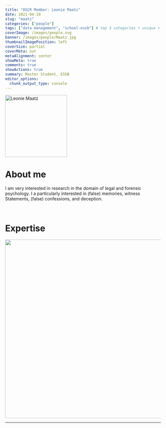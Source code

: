 ```yaml
---
title: "OSCR Member: Leonie Maatz"
date: 2021-04-19
slug: "maatz"
categories: ["people"]
tags: ["data management", "school-essb"] # top 3 categories + unique + school
coverImage: /images/people.svg
banner: /images/people/Maatz.jpg
thumbnailImagePosition: left
coverSize: partial
coverMeta: out
metaAlignment: center
showMeta: true
comments: true
showActions: true
summary: Master Student, ESSB
editor_options: 
  chunk_output_type: console
---
```


<!-- EMAIL -->
<p>
  <a href="mailto:572908lm@student.eur.nl">
  <img border="0" alt="Leonie Maatz" src="/images/people/Maatz.jpg" width="200" height="200" align="center">
  </a>
</p>


<p align="center">
<!--  CV -->  
  <a href="https://docs.google.com/document/d/1XbHMjrjL3WSr5gMWHwCTY4jJFFefJflKr3-3jBid55c/edit?usp=sharing" class="fa-solid fa-file" style="color:#000000;">
  </a> 

<!-- TWITTER   
  <a href="" class="fa-brands fa-x-twitter" style="color:#000000;">
  </a>   -->


<!-- GOOGLE SCHOLAR
  <a href="" class="fa-brands fa-google-scholar" style="color:#000000;">
  </a>
  -->
  
<!-- RESEARCHGATE 
  <a href="" class="fa-brands fa-researchgate" style="color:#000000;">
  </a>
   --> 
  
<!-- LINKEDIN -->  
  <a href="https://www.linkedin.com/in/leonie-maatz-000" class="fa-brands fa-linkedin" style="color:#000000;">
  </a> 
  
  <!-- ORCID   
  <a href="" class="fa-brands fa-orcid" style="color:#000000;">
  </a>  -->

<!-- PERSONAL WEBSITE 
  <a href="" class="fa-solid fa-link" style="color:#000000;">
  </a> -->

<!-- GITHUB 
  <a href="" class="fa-brands fa-github" style="color:#000000;"> 
  </a> -->
</p>






# About me

I am very interested in research in the domain of legal and forensic psychology. I a particularly interested in (false) memories, witness Statements, (false) confessions, and deception.



<BR>

# Expertise

<img src="{{< blogdown/postref >}}index_files/figure-html/radarPlot-1.png" width="576" />

***


